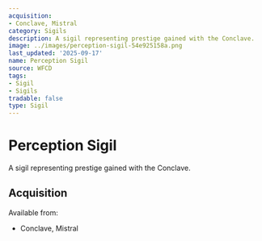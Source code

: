 ```yaml
---
acquisition:
- Conclave, Mistral
category: Sigils
description: A sigil representing prestige gained with the Conclave.
image: ../images/perception-sigil-54e925158a.png
last_updated: '2025-09-17'
name: Perception Sigil
source: WFCD
tags:
- Sigil
- Sigils
tradable: false
type: Sigil
---
```


# Perception Sigil

A sigil representing prestige gained with the Conclave.

## Acquisition

Available from:
- Conclave, Mistral

